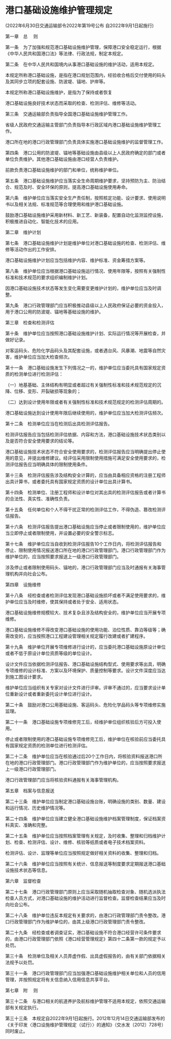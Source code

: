# 港口基础设施维护管理规定

(2022年6月30日交通运输部令2022年第19号公布 自2022年9月1日起施行)



第一章  总   则



第一条  为了加强和规范港口基础设施维护管理，保障港口安全稳定运行，根据《中华人民共和国港口法》等法律、行政法规，制定本规定。

第二条  在中华人民共和国境内从事港口基础设施的维护活动，适用本规定。

本规定所称港口基础设施，是指在港口规划范围内，经验收合格后交付使用的码头及其同步立项的配套设施、防波堤、锚地、护岸等。

本规定所称港口基础设施维护，是指为了保持或者恢复

港口基础设施良好技术状态而采取的检查、检测评估、维修等活动。

第三条  交通运输部负责指导全国港口基础设施维护管理工作。

省级人民政府交通运输主管部门负责指导本行政区域内港口基础设施维护管理工作。

港口所在地的港口行政管理部门负责具体实施港口基础设施维护的监督管理工作。

第四条  港口公用的防波堤、锚地等基础设施由县级以上人民政府确定的部门或者单位负责维护。其他港口基础设施由港口经营人负责维护。

前款负责港口基础设施维护的部门和单位，统称维护单位。

第五条  港口基础设施维护应当落实全生命周期维护要求，坚持预防为主、防治结合、规范及时、安全环保的原则，提高港口基础设施使用寿命。

第六条  维护单位应当落实安全生产责任制，按照核定功能、设计要求、使用说明书以及相关法规、标准规范等合理使用和维护港口基础设施。

鼓励港口基础设施维护采用新材料、新工艺、新装备，配置自动化监测监控设施，积极推进自动化、智能化技术的应用。



第二章  维护计划



第七条  港口基础设施维护计划是维护单位对港口基础设施的检查、检测评估、维修等活动作出的工作安排。

港口基础设施维护计划应当包括维护内容、维护标准、资金筹措方案等。

第八条  维护单位应当根据港口基础设施运行情况、使用年限等，按照有关强制性标准和技术规范的要求组织编制维护计划。

因港口基础设施技术状态等发生变化需要变更维护计划的，维护单位应当及时调整。

第九条  港口行政管理部门应当积极推动县级以上人民政府保证必要的资金投入，用于港口公用的防波堤、锚地等基础设施的维护。



第三章  检查和检测评估



第十条  维护单位应当按照港口基础设施维护计划、实际运行情况等开展检查，并做好记录。

对客运码头、危险化学品码头及其配套设施，或者遇台风、风暴潮、地震等自然灾害，维护单位应当加大检查频次。

第十一条  港口基础设施发生下列情况之一的，维护单位应当委托具有国家规定资质的检测单位进行检测评估：

（一）地基基础、主体结构有明显或者超过有关强制性标准和技术规范规定的沉降、位移、变形、开裂破损等现象的；

（二）达到设计使用年限或者有关强制性标准和技术规范规定的检测评估周期的。

港口基础设施达到设计使用年限后继续使用的，维护单位应当加大检测评估频次。

第十二条  检测单位应当在检测后出具检测评估报告。

检测评估报告应当包括检测评估依据、内容和方法，港口基础设施技术状态类别以及是否符合安全使用要求的结论等。

港口基础设施技术状态不符合安全使用要求的，检测评估报告应当明确提出停止使用的意见，并提出维修建议。经评估采用限制使用措施可满足安全使用要求的，检测评估报告应当明确具体的限制使用条件。

第十三条  检测评估报告涉及结构安全计算的，应当由具备相应资格的注册工程师出具计算书，或者委托具有国家规定资质的设计单位出具计算书。

第十四条  检测单位、注册工程师和设计单位对其出具的检测评估报告或者计算书的合法性、真实性、准确性负责。

第十五条  任何单位和个人不得干扰正常的检测评估工作，不得伪造、篡改检测评估报告。

第十六条  检测评估报告提出港口基础设施应当停止或者限制使用的，维护单位应当立即停止或者限制使用，并设置必要的安全警示标志。

第十七条  维护单位应当自收到检测评估报告10个工作日内，将检测评估报告和停止、限制使用情况报送港口所在地的港口行政管理部门。港口行政管理部门作为维护单位的，应当按照要求报送上一级港口行政管理部门。

涉及停止或者限制使用码头、锚地的，港口行政管理部门应当及时通报有关海事管理机构并向社会公布。



第四章  设施维修



第十八条  经检查或者检测评估发现港口基础设施损坏或者不满足使用要求的，维护单位应当及时维修，使其保持或者处于安全、适用状态。

港口基础设施维修规模较大、技术复杂且涉及结构安全的，维护单位应当开展专项维修。

港口基础设施维修不得改变港口基础设施的使用功能、泊位性质、靠泊等级等；确需改变的，应当按照港口工程建设管理相关规定履行改建或者扩建程序。

第十九条  维护单位开展专项维修进行设计的，应当委托港口基础设施原设计单位或者不低于原设计单位资质等级的单位设计。

设计文件应当依据检测评估报告、港口基础设施结构型式、使用要求等出具，明确专项维修的设计标准、方案以及环境保护、质量控制等要求。设计文件深度应当达到施工图设计要求。

维护单位应当组织有关专家对设计文件进行评审。评审不通过的，应当要求设计单位重新设计或者重新委托设计单位进行设计。

第二十条  鼓励对港口公用基础设施、客运码头、危险化学品码头等专项维修实施监理。

第二十一条  港口基础设施专项维修完工后，经维护单位组织核验后方可投入使用。

停止或者限制使用的港口基础设施专项维修完工后，维护单位在核验前应当委托具有国家规定资质的检测单位进行检测评估。

第二十二条  维护单位应当在核验通过后20个工作日内，将核验资料报送港口所在地的港口行政管理部门。港口行政管理部门作为维护单位的，应当按照要求报送上一级港口行政管理部门。

港口行政管理部门应当将核验资料通报有关海事管理机构。



第五章  档案与信息报送



第二十三条  维护单位应当制定港口基础设施台账，明确设施的类别、数量、建设和运行情况、历史维护情况等。

第二十四条  维护单位应当建立健全港口基础设施维护档案管理制度，保证档案资料真实、准确和完整。

第二十五条  维护单位应当按照档案管理有关规定，及时收集、整理和归档维护计划、检查、检测评估、设计、维修、核验等纸质或者电子技术档案资料。

检测评估、设计、监理等单位应当按照规定做好相关资料的收集、整理和归档。

第二十六条  维护单位应当按照有关统计、信息报送等制度要求定期报送港口基础设施技术状态等信息。



第六章  监督检查



第二十七条  港口行政管理部门原则上应当采取随机抽取检查对象、随机选派执法检查人员方式，对港口基础设施的维护活动进行监督检查。监督检查结果应当及时向社会公布。

第二十八条  维护单位违反本规定有关要求的，由港口行政管理部门责令整改。港口行政管理部门作为维护单位的，由其上级港口行政管理部门责令整改。

第二十九条  经检查或者调查证实，港口基础设施不符合港口经营许可条件要求的，由港口行政管理部门依照《港口经营管理规定》第四十二条第一款的规定予以处罚。

第三十条  检测单位及相关人员弄虚作假、出具虚假报告的，由有关部门依据相关法规予以处罚。

第三十一条  港口行政管理部门应当加强港口基础设施维护相关单位和人员的信用管理，并按照规定将有关信息纳入信用信息共享平台。



第七章  附   则



第三十二条  与港口相关的航道养护及航标维护管理不适用本规定，依照交通运输部有关规定执行。

第三十三条  本规定自2022年9月1日起施行。2012年12月14日交通运输部发布的《关于印发〈港口设施维护管理规定（试行）〉的通知》（交水发〔2012〕728号）同时废止。